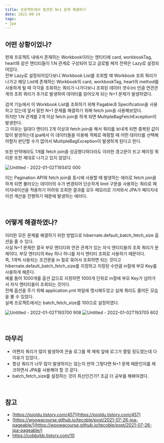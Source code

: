 ```yaml
---
title: 프로젝트에서 발견한 N+1 문제 해결하기  
date: 2021-08-24  
tags:
- jpa
---
```


## 어떤 상황이었나?

현재 프로젝트 내에서 존재하는 Workbook이라는 엔티티에 card, workbookTag, heart와 같은 엔티티들이 1:N 관계로 구성되어 있고 글로벌 페치 전략은 Lazy로 설정되어있다.  
전부 Lazy로 설정되어있다보니 Workbook List를 조회할 때 Workbook 조회 쿼리가 나가고 해당 List에 존재하는 Workbook의 card, workbookTag, heart의 method를 사용하게 될 때 각각을 조회하는 쿼리가 나가다보니 조회된 데이터 갯수(n) 만큼 연관관계의 조회 쿼리가 추가로 발생하여 데이터를 읽어오게 되는 N+1 문제가 발생하였다.  

검색 기능에서 이 Workbook List를 조회하기 위해 Pagable과 Specification을 사용하고 있는데 앞서 말한 N+1 문제를 해결하기 위해 fetch join을 사용해보았다.  
하지만 1:N 관계를 2개 이상 fetch join을 하게 되면 MultipleBagFetchException이 발생한다.   
그 이유는 일대다 엔티티 2개 이상과 fetch join을 해서 쿼리를 보내게 되면 중복된 값이 많이 발생하는데 
jpa에서 이 데이터들을 이용해 객체로 매핑할 때 어떤 데이터를 선택해야할지 판단할 수가 없어서 MultipleBagException이 발생하게 된다고 한다.

또한 만약에라도 1개를 fetch join을 성공했다하더라도 이러한 경고문이 뜨고 페이징 쿼리문 또한 제대로 나가고 있지 않았다.

![Untitled - 2022-01-02T193412 000](https://user-images.githubusercontent.com/62014888/147873117-5163053f-456c-4a7b-a956-93b31b9b8731.png)

이는 Pagination API와 fetch join을 동시에 사용할 때 발생하는 에러로 fetch join을 하게 되면 불러오는 데이터의 수가 변경되어 단순하게 limit 구문을 사용하는 쿼리로 페이지네이션을 적용하기 어려워 조회한 결과를 모두 메모리로 가져와서 JPA가 페이지네이션 계산을 진행하기 때문에 발생하는 에러다.

<br/>

## 어떻게 해결하였나?

이러한 모든 문제를 해결하기 위한 방법으로 hibernate.default\_batch\_fetch\_size 옵션을 줄 수 있다.  
사실 N+1 문제란 결국 부모 엔티티와 연관 관계가 있는 자식 엔티티들의 조회 쿼리가 문제이다. 부모 엔티티의 Key 하나 하나를 자식 엔티티 조회로 사용하기 때문이다.    
즉, 1개씩 사용되는 조건문을 in 절로 묶어서 조회하면 되는 것이고 hibernate.default\_batch\_fetch\_size를 지정하고 지정된 수만큼 in절에 부모 Key를 사용하게 해준다.   
예를 들어 1000개를 옵션 값으로 지정하면 1000개 단위로 in절에 부모 Key가 넘어가서 자식 엔티티들이 조회되는 것이다.  
전체 옵션을 주기 위해 application.yml 파일에 명시해두었고 실제 쿼리도 줄어든 모습을 볼 수 있었다.  
실제 프로젝트에서는 batch\_fetch\_size를 100으로 설정하였다.

![Untitled - 2022-01-02T193700 908](https://user-images.githubusercontent.com/62014888/147873161-6bf1fc90-8a52-4231-8761-80cf2956d7dc.png)
![Untitled - 2022-01-02T193705 602](https://user-images.githubusercontent.com/62014888/147873162-162f0a95-2794-4cb1-abed-7ee8735ca433.png)

<br/>

## 마무리
- 어쩐지 쿼리가 많이 발생하여 콘솔 로그를 꽉 채워 앞에 로그가 짤릴 정도였는데 다 이유가 있었다..
- 항상 쿼리가 너무 많이 발생하지는 않는지 만약 그렇다면 N+1 문제 때문인지를 체크하면서 JPA를 사용해야 할 것 같다.
- batch\_fetch\_size를 설정하는 것이 최선인건가? 조금 더 공부를 해봐야겠다.


<br/>

## 참고

- [https://jojoldu.tistory.com/457](https://jojoldu.tistory.com/457)
- [https://woowacourse.github.io/tecoble/post/2021-07-26-jpa-pageable/](https://woowacourse.github.io/tecoble/post/2021-07-26-jpa-pageable/)
- https://cobbybb.tistory.com/10 
